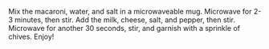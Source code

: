 Mix the macaroni, water, and salt in a microwaveable mug.
Microwave for 2-3 minutes, then stir.
Add the milk, cheese, salt, and pepper, then stir.
Microwave for another 30 seconds, stir, and garnish with a sprinkle of chives.
Enjoy!
